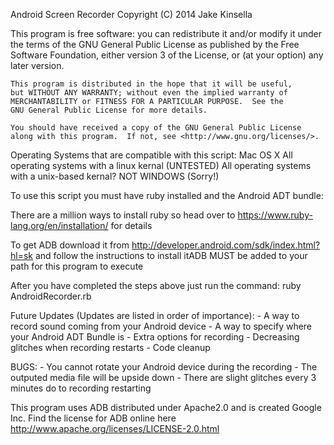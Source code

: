 Android Screen Recorder
Copyright (C) 2014  Jake Kinsella

This program is free software: you can redistribute it and/or modify
it under the terms of the GNU General Public License as published by
the Free Software Foundation, either version 3 of the License, or
(at your option) any later version.

    This program is distributed in the hope that it will be useful,
    but WITHOUT ANY WARRANTY; without even the implied warranty of
    MERCHANTABILITY or FITNESS FOR A PARTICULAR PURPOSE.  See the
    GNU General Public License for more details.

    You should have received a copy of the GNU General Public License
    along with this program.  If not, see <http://www.gnu.org/licenses/>.
    

Operating Systems that are compatible with this script:
	Mac OS X
	All operating systems with a linux kernal (UNTESTED)
	All operating systems with a unix-based kernal?
	NOT WINDOWS (Sorry!)

To use this script you must have ruby installed and the Android ADT bundle:

There are a million ways to install ruby so head over to https://www.ruby-lang.org/en/installation/ for details

To get ADB download it from http://developer.android.com/sdk/index.html?hl=sk and follow the instructions to install itADB MUST be added to your path for this program to execute

After you have completed the steps above just run the command: ruby AndroidRecorder.rb


Future Updates (Updates are listed in order of importance):
	- A way to record sound coming from your Android device
	- A way to specify where your Android ADT Bundle is
	- Extra options for recording
	- Decreasing glitches when recording restarts
	- Code cleanup


BUGS:
	- You cannot rotate your Android device during the recording
	- The outputed media file will be upside down
	- There are slight glitches every 3 minutes do to recording restarting

This program uses ADB distributed under Apache2.0 and is created Google Inc.
Find the license for ADB online here http://www.apache.org/licenses/LICENSE-2.0.html